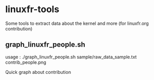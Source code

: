# linuxfr-tools
Some tools to extract data about the kernel and more (for linuxfr.org contribution)

## graph_linuxfr_people.sh
usage : ./graph_linuxfr_people.sh sample/raw_data_sample.txt contrib_people.png

Quick graph about contribution 
